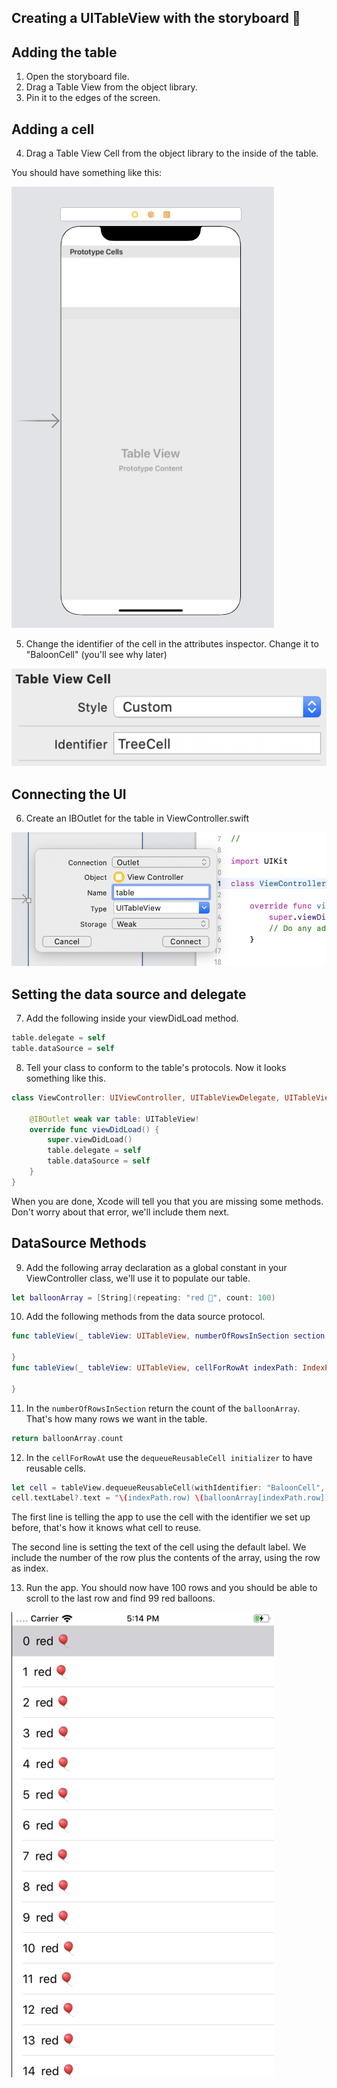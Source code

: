 ## Creating a UITableView with the storyboard 🎈

## Adding the table

1. Open the storyboard file.
2. Drag a Table View from the object library.
3. Pin it to the edges of the screen.

## Adding a cell

4. Drag a Table View Cell from the object library to the inside of the table.

You should have something like this:

![tableAndCell](assets/tableAndCell.png)

5. Change the identifier of the cell in the attributes inspector. Change it to "BaloonCell" (you'll see why later)

![identifier](assets/identifier.png)

## Connecting the UI

6. Create an IBOutlet for the table in ViewController.swift

![iboutlet](assets/iboutlet.png)

## Setting the data source and delegate

7. Add the following inside your viewDidLoad method.

```swift
table.delegate = self
table.dataSource = self
```

8. Tell your class to conform to the table's protocols. Now it looks something like this.

```swift
class ViewController: UIViewController, UITableViewDelegate, UITableViewDataSource {

    @IBOutlet weak var table: UITableView!
    override func viewDidLoad() {
        super.viewDidLoad()
        table.delegate = self
        table.dataSource = self
    }
}
```

When you are done, Xcode will tell you that you are missing some methods. Don't worry about that error, we'll include them next.

## DataSource Methods

9. Add the following array declaration as a global constant in your ViewController class, we'll use it to populate our table.

```swift
let balloonArray = [String](repeating: "red 🎈", count: 100)
```

10. Add the following methods from the data source protocol.

```swift
func tableView(_ tableView: UITableView, numberOfRowsInSection section: Int) -> Int {

}
func tableView(_ tableView: UITableView, cellForRowAt indexPath: IndexPath) -> UITableViewCell {

}
```

11. In the `numberOfRowsInSection` return the count of the `balloonArray`. That's how many rows we want in the table.

```swift
return balloonArray.count
```

12. In the `cellForRowAt` use the `dequeueReusableCell initializer` to have reusable cells.

```swift
let cell = tableView.dequeueReusableCell(withIdentifier: "BaloonCell", for: indexPath)
cell.textLabel?.text = "\(indexPath.row) \(balloonArray[indexPath.row])"
```

The first line is telling the app to use the cell with the identifier we set up before, that's how it knows what cell to reuse.

The second line is setting the text of the cell using the default label. We include the number of the row plus  the contents of the array, using the row as index.

13. Run the app. You should now have 100 rows and you should be able to scroll to the last row and find 99 red balloons.

![redbaloons](assets/redballoons.png)

